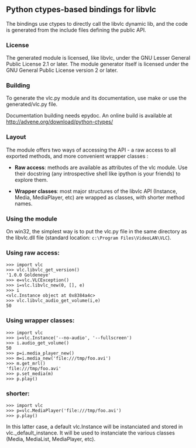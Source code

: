 Python ctypes-based bindings for libvlc
---------------------------------------

The bindings use ctypes to directly call the libvlc dynamic lib, and
the code is generated from the include files defining the public API.

### License

The generated module is licensed, like libvlc, under the GNU Lesser
General Public License 2.1 or later. The module generator itself is
licensed under the GNU General Public License version 2 or later.

### Building

To generate the vlc.py module and its documentation, use
make
or use the generated/vlc.py file.

Documentation building needs epydoc. An online build is available at 
http://advene.org/download/python-ctypes/

### Layout

The module offers two ways of accessing the API - a raw access to all
exported methods, and more convenient wrapper classes :

- **Raw access**: methods are available as attributes of the vlc
  module. Use their docstring (any introspective shell like ipython is
  your friends) to explore them. 

- **Wrapper classes**: most major structures of the libvlc API (Instance,
  Media, MediaPlayer, etc) are wrapped as classes, with shorter method
  names.

### Using the module

On win32, the simplest way is to put the vlc.py file in the same
directory as the 	libvlc.dll file (standard location:
`c:\Program Files\VideoLAN\VLC`).

### Using raw access:

    >>> import vlc
    >>> vlc.libvlc_get_version()
    '1.0.0 Goldeneye'
    >>> e=vlc.VLCException()
    >>> i=vlc.libvlc_new(0, [], e)
    >>> i
    <vlc.Instance object at 0x8384a4c>
    >>> vlc.libvlc_audio_get_volume(i,e)
    50

### Using wrapper classes:

    >>> import vlc
    >>> i=vlc.Instance('--no-audio', '--fullscreen')
    >>> i.audio_get_volume()
    50
    >>> p=i.media_player_new()
    >>> m=i.media_new('file:///tmp/foo.avi')
    >>> m.get_mrl()
    'file:///tmp/foo.avi'
    >>> p.set_media(m)
    >>> p.play()

### shorter:

    >>> import vlc
    >>> p=vlc.MediaPlayer('file:///tmp/foo.avi')
    >>> p.play()

In this latter case, a default vlc.Instance will be instanciated and
stored in vlc._default_instance. It will be used to instanciate the
various classes (Media, MediaList, MediaPlayer, etc).
